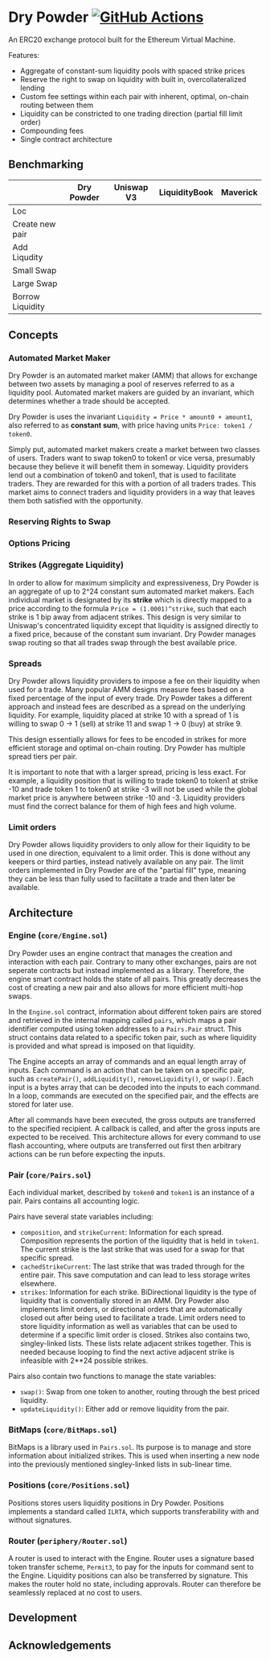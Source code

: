 # Dry Powder [![GitHub Actions][gha-badge]][gha]

[gha]: https://github.com/numoen/dry-powder/actions
[gha-badge]: https://github.com/numoen/dry-powder/actions/workflows/main.yml/badge.svg

An ERC20 exchange protocol built for the Ethereum Virtual Machine.

Features:

- Aggregate of constant-sum liquidity pools with spaced strike prices
- Reserve the right to swap on liquidity with built in, overcollateralized lending
- Custom fee settings within each pair with inherent, optimal, on-chain routing between them
- Liquidity can be constricted to one trading direction (partial fill limit order)
- Compounding fees
- Single contract architecture

## Benchmarking

|                   |Dry Powder|Uniswap V3|LiquidityBook|Maverick|
|-------------------|----------|----------|-------------|--------|
|Loc                |          |          |             |        |
|Create new pair    |          |          |             |        |
|Add Liqudity       |          |          |             |        |
|Small Swap         |          |          |             |        |
|Large Swap         |          |          |             |        |
|Borrow Liquidity   |          |          |             |        |

## Concepts

### Automated Market Maker

Dry Powder is an automated market maker (AMM) that allows for exchange between two assets by managing a pool of reserves referred to as a liquidity pool. Automated market makers are guided by an invariant, which determines whether a trade should be accepted.

Dry Powder is uses the invariant `Liquidity = Price * amount0 + amount1`, also referred to as **constant sum**, with price having units `Price: token1 / token0`.

Simply put, automated market makers create a market between two classes of users. Traders want to swap token0 to token1 or vice versa, presumably because they believe it will benefit them in someway. Liquidity providers lend out a combination of token0 and token1, that is used to facilitate traders. They are rewarded for this with a portion of all traders trades. This market aims to connect traders and liquidity providers in a way that leaves them both satisfied with the opportunity.

### Reserving Rights to Swap

### Options Pricing

### Strikes (Aggregate Liquidity)

In order to allow for maximum simplicity and expressiveness, Dry Powder is an aggregate of up to 2^24 constant sum automated market makers. Each individual market is designated by its **strike** which is directly mapped to a price according to the formula `Price = (1.0001)^strike`, such that each strike is 1 bip away from adjacent strikes. This design is very similar to Uniswap's concentrated liquidity except that liquidity is assigned directly to a fixed price, because of the constant sum invariant. Dry Powder manages swap routing so that all trades swap through the best available price.

### Spreads

Dry Powder allows liquidity providers to impose a fee on their liquidity when used for a trade. Many popular AMM designs measure fees based on a fixed percentage of the input of every trade. Dry Powder takes a different approach and instead fees are described as a spread on the underlying liquidity. For example, liquidity placed at strike 10 with a spread of 1 is willing to swap 0 -> 1 (sell) at strike 11 and swap 1 -> 0 (buy) at strike 9.

This design essentially allows for fees to be encoded in strikes for more efficient storage and optimal on-chain routing. Dry Powder has multiple spread tiers per pair.

It is important to note that with a larger spread, pricing is less exact. For example, a liquidity position that is willing to trade token0 to token1 at strike -10 and trade token 1 to token0 at strike -3 will not be used while the global market price is anywhere between strike -10 and -3. Liquidity providers must find the correct balance for them of high fees and high volume.

### Limit orders

Dry Powder allows liquidity providers to only allow for their liquidity to be used in one direction, equivalent to a limit order. This is done without any keepers or third parties, instead natively available on any pair. The limit orders implemented in Dry Powder are of the "partial fill" type, meaning they can be less than fully used to facilitate a trade and then later be available.

## Architecture

### Engine (`core/Engine.sol`)

Dry Powder uses an engine contract that manages the creation and interaction with each pair. Contrary to many other exchanges, pairs are not seperate contracts but instead implemented as a library. Therefore, the engine smart contract holds the state of all pairs. This greatly decreases the cost of creating a new pair and also allows for more efficient multi-hop swaps.

In the `Engine.sol` contract, information about different token pairs are stored and retrieved in the internal mapping called `pairs`, which maps a pair identifier computed using token addresses to a `Pairs.Pair` struct. This struct contains data related to a specific token pair, such as where liquidity is provided and what spread is imposed on that liquidity.

The Engine accepts an array of commands and an equal length array of inputs. Each command is an action that can be taken on a specific pair, such as `createPair()`, `addLiquidity()`, `removeLiquidity()`, or `swap()`. Each input is a bytes array that can be decoded into the inputs to each command. In a loop, commands are executed on the specified pair, and the effects are stored for later use.

After all commands have been executed, the gross outputs are transferred to the specified recipient. A callback is called, and after the gross inputs are expected to be received. This architecture allows for every command to use flash accounting, where outputs are transferred out first then arbitrary actions can be run before expecting the inputs.

### Pair (`core/Pairs.sol`)

Each individual market, described by `token0` and `token1` is an instance of a pair. Pairs contains all accounting logic.

Pairs have several state variables including:

- `composition`, and `strikeCurrent`: Information for each spread. Composition represents the portion of the liquidity that is held in `token1`. The current strike is the last strike that was used for a swap for that specific spread.
- `cachedStrikeCurrent`: The last strike that was traded through for the entire pair. This save computation and can lead to less storage writes elsewhere.
- `strikes`: Information for each strike. BiDirectional liquidity is the type of liquidity that is conventially stored in an AMM. Dry Powder also implements limit orders, or directional orders that are automatically closed out after being used to facilitate a trade. Limit orders need to store liquidity information as well as variables that can be used to determine if a specific limit order is closed. Strikes also contains two, singley-linked lists. These lists relate adjacent strikes together. This is needed because looping to find the next active adjacent strike is infeasible with 2**24 possible strikes.

Pairs also contain two functions to manage the state variables:

- `swap()`: Swap from one token to another, routing through the best priced liquidity.
- `updateLiquidity()`: Either add or remove liquidity from the pair.

### BitMaps (`core/BitMaps.sol`)

BitMaps is a library used in `Pairs.sol`. Its purpose is to manage and store information about initialized strikes. This is used when inserting a new node into the previously mentioned singley-linked lists in sub-linear time.

### Positions (`core/Positions.sol`)

Positions stores users liquidity positions in Dry Powder. Positions implements a standard called `ILRTA`, which supports transferability with and without signatures.

### Router (`periphery/Router.sol`)

A router is used to interact with the Engine. Router uses a signature based token transfer scheme, `Permit3`, to pay for the inputs for command sent to the Engine. Liquidity positions can also be transferred by signature. This makes the router hold no state, including approvals. Router can therefore be seamlessly replaced at no cost to users.

## Development

## Acknowledgements

